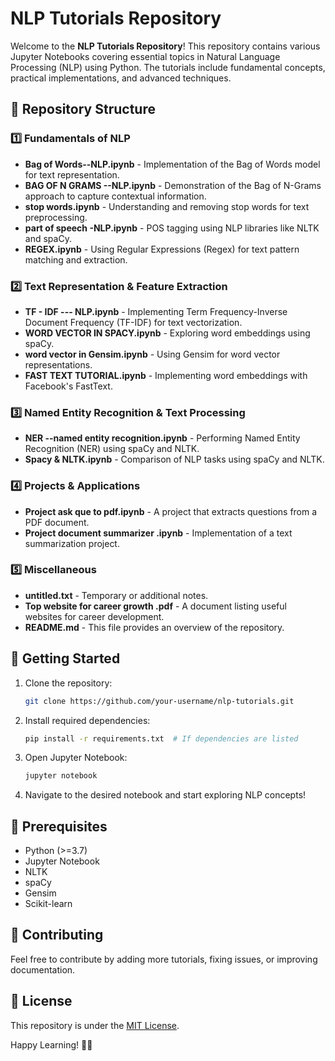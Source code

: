 # NLP Tutorials Repository

Welcome to the **NLP Tutorials Repository**! This repository contains various Jupyter Notebooks covering essential topics in Natural Language Processing (NLP) using Python. The tutorials include fundamental concepts, practical implementations, and advanced techniques.

## 📂 Repository Structure

### 1️⃣ **Fundamentals of NLP**
- **Bag of Words--NLP.ipynb** - Implementation of the Bag of Words model for text representation.
- **BAG OF N GRAMS --NLP.ipynb** - Demonstration of the Bag of N-Grams approach to capture contextual information.
- **stop words.ipynb** - Understanding and removing stop words for text preprocessing.
- **part of speech -NLP.ipynb** - POS tagging using NLP libraries like NLTK and spaCy.
- **REGEX.ipynb** - Using Regular Expressions (Regex) for text pattern matching and extraction.

### 2️⃣ **Text Representation & Feature Extraction**
- **TF - IDF --- NLP.ipynb** - Implementing Term Frequency-Inverse Document Frequency (TF-IDF) for text vectorization.
- **WORD VECTOR IN SPACY.ipynb** - Exploring word embeddings using spaCy.
- **word vector in Gensim.ipynb** - Using Gensim for word vector representations.
- **FAST TEXT TUTORIAL.ipynb** - Implementing word embeddings with Facebook's FastText.

### 3️⃣ **Named Entity Recognition & Text Processing**
- **NER --named entity recognition.ipynb** - Performing Named Entity Recognition (NER) using spaCy and NLTK.
- **Spacy & NLTK.ipynb** - Comparison of NLP tasks using spaCy and NLTK.

### 4️⃣ **Projects & Applications**
- **Project ask que to pdf.ipynb** - A project that extracts questions from a PDF document.
- **Project document summarizer .ipynb** - Implementation of a text summarization project.

### 5️⃣ **Miscellaneous**
- **untitled.txt** - Temporary or additional notes.
- **Top website for career growth .pdf** - A document listing useful websites for career development.
- **README.md** - This file provides an overview of the repository.

## 🚀 Getting Started
1. Clone the repository:
   ```bash
   git clone https://github.com/your-username/nlp-tutorials.git
   ```
2. Install required dependencies:
   ```bash
   pip install -r requirements.txt  # If dependencies are listed
   ```
3. Open Jupyter Notebook:
   ```bash
   jupyter notebook
   ```
4. Navigate to the desired notebook and start exploring NLP concepts!

## 📌 Prerequisites
- Python (>=3.7)
- Jupyter Notebook
- NLTK
- spaCy
- Gensim
- Scikit-learn

## 🤝 Contributing
Feel free to contribute by adding more tutorials, fixing issues, or improving documentation.

## 📜 License
This repository is under the [MIT License](LICENSE).

Happy Learning! 🎯🚀

